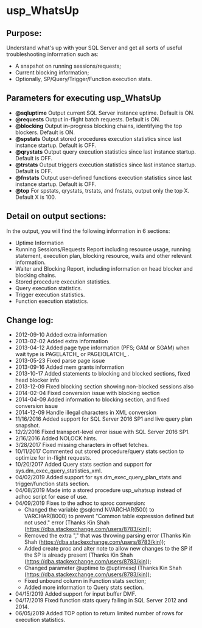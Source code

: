 # usp_WhatsUp

## Purpose:
Understand what's up with your SQL Server and get all sorts of useful troubleshooting information such as:
-  A snapshot on running sessions/requests; 
-  Current blocking information; 
-  Optionally, SP/Query/Trigger/Function execution stats.

## Parameters for executing usp_WhatsUp
- **@sqluptime** Output current SQL Server instance uptime. Default is ON.
- **@requests** Output in-flight batch requests. Default is ON.
- **@blocking** Output in-progress blocking chains, identifying the top blockers. Default is ON.
- **@spstats** Output stored procedures execution statistics since last instance startup. Default is OFF.
- **@qrystats** Output query execution statistics since last instance startup. Default is OFF.
- **@trstats** Output triggers execution statistics since last instance startup. Default is OFF.
- **@fnstats** Output user-defined functions execution statistics since last instance startup. Default is OFF.
- **@top** For spstats, qrystats, trstats, and fnstats, output only the top X. Default X is 100.

## Detail on output sections:
In the output, you will find the following information in 6 sections:
-  Uptime Information
-  Running Sessions/Requests Report including resource usage, running statement, execution plan, blocking resource, waits and other relevant information.
-  Waiter and Blocking Report, including information on head blocker and blocking chains.
-  Stored procedure execution statistics.
-  Query execution statistics.
-  Trigger execution statistics.
-  Function execution statistics.

## Change log:
-  2012-09-10 Added extra information
-  2013-02-02 Added extra information
-  2013-04-12 Added page type information (PFS; GAM or SGAM) when wait type is PAGELATCH_ or PAGEIOLATCH_ .
-  2013-05-23 Fixed parse page issue
-  2013-09-16 Added mem grants information
-  2013-10-17 Added statements to blocking and blocked sections, fixed head blocker info 
-  2013-12-09 Fixed blocking section showing non-blocked sessions also
-  2014-02-04 Fixed conversion issue with blocking section
-  2014-04-09 Added information to blocking section, and fixed conversion issue
-  2014-12-09 Handle illegal characters in XML conversion
-  11/16/2016 Added support for SQL Server 2016 SP1 and live query plan snapshot.
-  12/2/2016 Fixed transport-level error issue with SQL Server 2016 SP1.
-  2/16/2016 Added NOLOCK hints.
-  3/28/2017 Fixed missing characters in offset fetches.
-  10/11/2017 Commented out stored procedure/query stats section to optimize for in-flight requests.
-  10/20/2017 Added Query stats section and support for sys.dm_exec_query_statistics_xml.
-  04/02/2019 Added support for sys.dm_exec_query_plan_stats and trigger/function stats section.
-  04/08/2019 Made into a stored procedure usp_whatsup instead of adhoc script for ease of use.
-  04/09/2019 Fixes to the adhoc to sproc conversion:
   -  Changed the variable @sqlcmd NVARCHAR(500) to VARCHAR(8000) to prevent "Common table expression defined but not used." error (Thanks Kin Shah (https://dba.stackexchange.com/users/8783/kin));
   -  Removed the extra "," that was throwing parsing error (Thanks Kin Shah (https://dba.stackexchange.com/users/8783/kin));
   -  Added create proc and alter note to allow new changes to the SP if the SP is already present (Thanks Kin Shah (https://dba.stackexchange.com/users/8783/kin));
   -  Changed parameter @uptime to @uptimesql (Thanks Kin Shah (https://dba.stackexchange.com/users/8783/kin));
   -  Fixed unbound column in Function stats section;
   -  Added more information to Query stats section.
-  04/15/2019 Added support for input buffer DMF.
-  04/17/2019 Fixed function stats query failing in SQL Server 2012 and 2014.
-  06/05/2019 Added TOP option to return limited number of rows for execution statistics.
